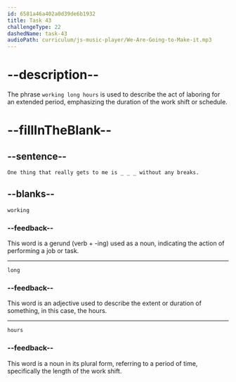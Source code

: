 ```yaml
---
id: 6581a46a402a0d39de6b1932
title: Task 43
challengeType: 22
dashedName: task-43
audioPath: curriculum/js-music-player/We-Are-Going-to-Make-it.mp3
---
```


<!--
AUDIO REFERENCE: 
Tom: One thing that really gets to me is working long hours without any breaks.
-->

# --description--

The phrase `working long hours` is used to describe the act of laboring for an extended period, emphasizing the duration of the work shift or schedule.

# --fillInTheBlank--

## --sentence--

`One thing that really gets to me is _ _ _ without any breaks.`

## --blanks--

`working`

### --feedback--

This word is a gerund (verb + -ing) used as a noun, indicating the action of performing a job or task.

---

`long`

### --feedback--

This word is an adjective used to describe the extent or duration of something, in this case, the hours.

---

`hours`

### --feedback--

This word is a noun in its plural form, referring to a period of time, specifically the length of the work shift.
